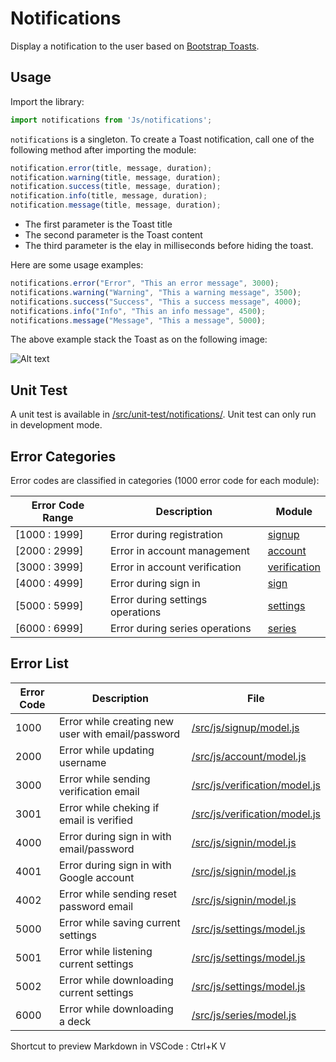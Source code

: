 # Notifications

Display a notification to the user based on [Bootstrap Toasts](https://getbootstrap.com/docs/5.3/components/toasts/).


## Usage

Import the library:

``` js
import notifications from 'Js/notifications';
```

`notifications` is a singleton. To create a Toast notification, call one of the following method after importing the module:

``` js
notification.error(title, message, duration);
notification.warning(title, message, duration);
notification.success(title, message, duration);
notification.info(title, message, duration);
notification.message(title, message, duration);
```

* The first parameter is the Toast title
* The second parameter is the Toast content
* The third parameter is the elay in milliseconds before hiding the toast.

Here are some usage examples:

``` js
notifications.error("Error", "This an error message", 3000);
notifications.warning("Warning", "This a warning message", 3500);
notifications.success("Success", "This a success message", 4000);
notifications.info("Info", "This an info message", 4500);
notifications.message("Message", "This a message", 5000);
```

The above example stack the Toast as on the following image:

![Alt text](image.png)

## Unit Test

A unit test is available in [/src/unit-test/notifications/](/src/unit-test/notifications/). Unit test can only run in development mode. 


## Error Categories

Error codes are classified in categories (1000 error code for each module):

| Error Code Range | Description | Module |
| ---------------- | ----------- | ---- |
|  [1000 : 1999]     | Error during registration | [signup](/src/js/signup)  |
|  [2000 : 2999]     | Error in account management | [account](/src/js/account)  |
|  [3000 : 3999]     | Error in account verification | [verification](/src/js/verification)  |
|  [4000 : 4999]     | Error during sign in | [sign](/src/js/sign) |
|  [5000 : 5999]     | Error during settings operations | [settings](/src/js/settings) |
|  [6000 : 6999]     | Error during series operations | [series](/src/js/series) |




## Error List

| Error Code  | Description | File |
| ----------- | ----------- | ---- |
| 1000  | Error while creating new user with email/password | [/src/js/signup/model.js](/src/js/signup/model.js)  |
| 2000  | Error while updating username | [/src/js/account/model.js](/src/js/account/model.js)  |
| 3000  | Error while sending verification email | [/src/js/verification/model.js](/src/js/verification/model.js)  |
| 3001  | Error while cheking if email is verified | [/src/js/verification/model.js](/src/js/verification/model.js)  |
| 4000  | Error during sign in with email/password | [/src/js/signin/model.js](/src/js/signin/model.js)  |
| 4001  | Error during sign in with Google account | [/src/js/signin/model.js](/src/js/signin/model.js)  |
| 4002  | Error while sending reset password email | [/src/js/signin/model.js](/src/js/signin/model.js)  |
| 5000  | Error while saving current settings | [/src/js/settings/model.js](/src/js/settings/model.js)  |
| 5001  | Error while listening current settings | [/src/js/settings/model.js](/src/js/settings/model.js)  |
| 5002  | Error while downloading current settings | [/src/js/settings/model.js](/src/js/settings/model.js)  |
| 6000  | Error while downloading a deck | [/src/js/series/model.js](/src/js/series/model.js)  |

Shortcut to preview Markdown in VSCode : Ctrl+K V